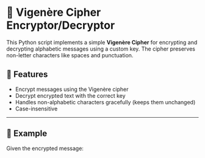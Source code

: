 # 🔐 Vigenère Cipher Encryptor/Decryptor

This Python script implements a simple **Vigenère Cipher** for encrypting and decrypting alphabetic messages using a custom key. The cipher preserves non-letter characters like spaces and punctuation.

## 📌 Features

- Encrypt messages using the Vigenère cipher
- Decrypt encrypted text with the correct key
- Handles non-alphabetic characters gracefully (keeps them unchanged)
- Case-insensitive

---

## 🧪 Example

Given the encrypted message:


